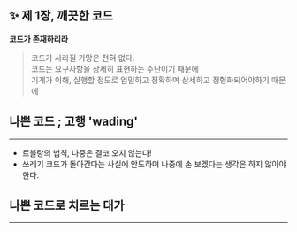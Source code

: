 ✨ 제 1장, 깨끗한 코드
----------------------

__코드가 존재하리라__
> 코드가 사라질 가망은 전혀 없다. <br>
> 코드는 요구사항을 상세히 표현하는 수단이기 때문에 <br>
> 기계가 이해, 실행할 정도로 엄밀하고 정확하며 상세하고 정형화되어야하기 때문에 <br>

## 나쁜 코드 ; 고행 'wading'
------------
  - 르블랑의 법칙, 나중은 결코 오지 않는다! <br>
  - 쓰레기 코드가 돌아간다는 사실에 안도하며 나중에 손 보겠다는 생각은 하지 않아야한다. <br>

## 나쁜 코드로 치르는 대가
-------------------------

